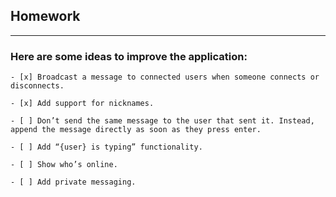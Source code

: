## Homework

--------


###  Here are some ideas to improve the application:


```
- [x] Broadcast a message to connected users when someone connects or disconnects.

- [x] Add support for nicknames.

- [ ] Don’t send the same message to the user that sent it. Instead, append the message directly as soon as they press enter.

- [ ] Add “{user} is typing” functionality.

- [ ] Show who’s online.

- [ ] Add private messaging.
```

